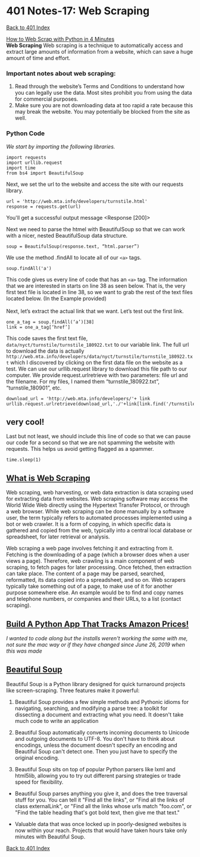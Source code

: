 # 401 Notes-17: Web Scraping
[Back to 401 Index](401-index.md)<br>


[How to Web Scrap with Python in 4 Minutes](https://towardsdatascience.com/how-to-web-scrape-with-python-in-4-minutes-bc49186a8460)<br>
**Web Scraping**
Web scraping is a technique to automatically access and extract large amounts of information from a website, which can save a huge amount of time and effort.

### **Important notes about web scraping:**
1. Read through the website’s Terms and Conditions to understand how you can legally use the data. Most sites prohibit you from using the data for commercial purposes.
2. Make sure you are not downloading data at too rapid a rate because this may break the website. You may potentially be blocked from the site as well.

### **Python Code**
*We start by importing the following libraries.*
```
import requests
import urllib.request
import time
from bs4 import BeautifulSoup
```
Next, we set the url to the website and access the site with our requests library.

```
url = 'http://web.mta.info/developers/turnstile.html'
response = requests.get(url)
```

You'll get a successful output message <Response [200]>

Next we need to parse the htmel with BeautifulSoup so that we can work with a nicer, nested BeautifulSoup data structure.
```
soup = BeautifulSoup(response.text, “html.parser”)
```
We use the method .findAll to locate all of our `<a>` tags.
```
soup.findAll('a')
```
This code gives us every line of code that has an `<a>` tag. The information that we are interested in starts on line 38 as seen below. That is, the very first text file is located in line 38, so we want to grab the rest of the text files located below. (In the Example provided)
<br>
<br>
Next, let’s extract the actual link that we want. Let’s test out the first link.
```
one_a_tag = soup.findAll(‘a’)[38]
link = one_a_tag[‘href’]
```


This code saves the first text file, ` data/nyct/turnstile/turnstile_180922.txt ` to our variable link. The full url to download the data is actually ` http://web.mta.info/developers/data/nyct/turnstile/turnstile_180922.txt ` which I discovered by clicking on the first data file on the website as a test. We can use our urllib.request library to download this file path to our computer. We provide request.urlretrieve with two parameters: file url and the filename. For my files, I named them “turnstile_180922.txt”, “turnstile_180901”, etc.


```
download_url = 'http://web.mta.info/developers/'+ link
urllib.request.urlretrieve(download_url,'./'+link[link.find('/turnstile_')+1:])
```

## **very cool!**

Last but not least, we should include this line of code so that we can pause our code for a second so that we are not spamming the website with requests. This helps us avoid getting flagged as a spammer.
```
time.sleep(1)
```

## [What is Web Scraping](https://en.wikipedia.org/wiki/Web_scraping)

Web scraping, web harvesting, or web data extraction is data scraping used for extracting data from websites. Web scraping software may access the World Wide Web directly using the Hypertext Transfer Protocol, or through a web browser. While web scraping can be done manually by a software user, the term typically refers to automated processes implemented using a bot or web crawler. It is a form of copying, in which specific data is gathered and copied from the web, typically into a central local database or spreadsheet, for later retrieval or analysis.

Web scraping a web page involves fetching it and extracting from it. Fetching is the downloading of a page (which a browser does when a user views a page). Therefore, web crawling is a main component of web scraping, to fetch pages for later processing. Once fetched, then extraction can take place. The content of a page may be parsed, searched, reformatted, its data copied into a spreadsheet, and so on. Web scrapers typically take something out of a page, to make use of it for another purpose somewhere else. An example would be to find and copy names and telephone numbers, or companies and their URLs, to a list (contact scraping).



## [Build A Python App That Tracks Amazon Prices!](https://www.youtube.com/watch?v=Bg9r_yLk7VY)
*I wanted to code along but the installs weren't working the same with me, not sure the mac way or if they have changed since June 26, 2019 when this was made*







## [Beautiful Soup](https://www.crummy.com/software/BeautifulSoup/)

Beautiful Soup is a Python library designed for quick turnaround projects like screen-scraping. Three features make it powerful:

1. Beautiful Soup provides a few simple methods and Pythonic idioms for navigating, searching, and modifying a parse tree: a toolkit for dissecting a document and extracting what you need. It doesn't take much code to write an application

2. Beautiful Soup automatically converts incoming documents to Unicode and outgoing documents to UTF-8. You don't have to think about encodings, unless the document doesn't specify an encoding and Beautiful Soup can't detect one. Then you just have to specify the original encoding.

3. Beautiful Soup sits on top of popular Python parsers like lxml and html5lib, allowing you to try out different parsing strategies or trade speed for flexibility.

- Beautiful Soup parses anything you give it, and does the tree traversal stuff for you. You can tell it "Find all the links", or "Find all the links of class externalLink", or "Find all the links whose urls match "foo.com", or "Find the table heading that's got bold text, then give me that text."

- Valuable data that was once locked up in poorly-designed websites is now within your reach. Projects that would have taken hours take only minutes with Beautiful Soup.





[Back to 401 Index](401-index.md)